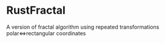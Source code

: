 # RustFractal
A version of fractal algorithm using repeated transformations polar&lt;=>rectangular coordinates
